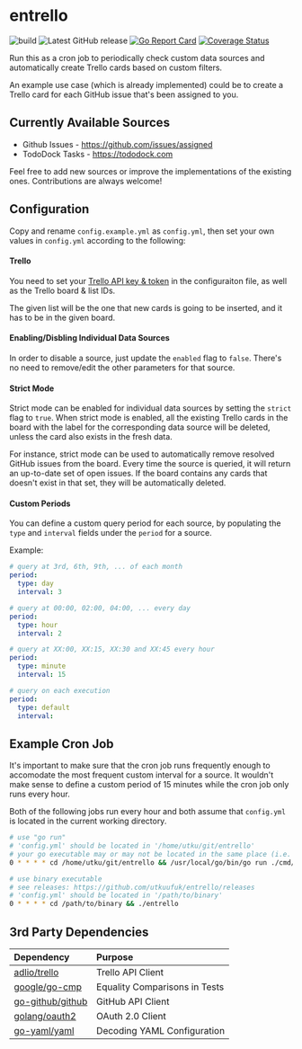 # entrello
![build](https://github.com/utkuufuk/entrello/workflows/entrello/badge.svg?branch=master)
![Latest GitHub release](https://img.shields.io/github/release/utkuufuk/entrello.svg)
[![Go Report Card](https://goreportcard.com/badge/github.com/utkuufuk/entrello)](https://goreportcard.com/report/github.com/utkuufuk/entrello)
[![Coverage Status](https://coveralls.io/repos/github/utkuufuk/entrello/badge.svg)](https://coveralls.io/github/utkuufuk/entrello)

Run this as a cron job to periodically check custom data sources and automatically create Trello cards based on custom filters.

An example use case (which is already implemented) could be to create a Trello card for each GitHub issue that's been assigned to you.

## Currently Available Sources
 * Github Issues - https://github.com/issues/assigned
 * TodoDock Tasks - https://tododock.com

Feel free to add new sources or improve the implementations of the existing ones. Contributions are always welcome!

## Configuration
Copy and rename `config.example.yml` as `config.yml`, then set your own values in `config.yml` according to the following:

#### Trello
You need to set your [Trello API key & token](https://trello.com/app-key) in the configuraiton file, as well as the Trello board & list IDs.

The given list will be the one that new cards is going to be inserted, and it has to be in the given board.

#### Enabling/Disbling Individual Data Sources
In order to disable a source, just update the `enabled` flag to `false`. There's no need to remove/edit the other parameters for that source.

#### Strict Mode
Strict mode can be enabled for individual data sources by setting the `strict` flag to `true`. When strict mode is enabled, all the existing Trello cards in the board with the label for the corresponding data source will be deleted, unless the card also exists in the fresh data. 

For instance, strict mode can be used to automatically remove resolved GitHub issues from the board. Every time the source is queried, it will return an up-to-date set of open issues. If the board contains any cards that doesn't exist in that set, they will be automatically deleted.

#### Custom Periods
You can define a custom query period for each source, by populating the `type` and `interval` fields under the `period` for a source.

Example:
```yml
# query at 3rd, 6th, 9th, ... of each month
period:
  type: day
  interval: 3

# query at 00:00, 02:00, 04:00, ... every day
period:
  type: hour
  interval: 2

# query at XX:00, XX:15, XX:30 and XX:45 every hour
period:
  type: minute
  interval: 15

# query on each execution
period:
  type: default
  interval:
```

## Example Cron Job
It's important to make sure that the cron job runs frequently enough to accomodate the most frequent custom interval for a source. It wouldn't make sense to define a custom period of 15 minutes while the cron job only runs every hour.

Both of the following jobs run every hour and both assume that `config.yml` is located in the current working directory.
``` sh
# use "go run"
# 'config.yml' should be located in '/home/utku/git/entrello'
# your go executable may or may not be located in the same place (i.e. /usr/local/go/bin/)
0 * * * * cd /home/utku/git/entrello && /usr/local/go/bin/go run ./cmd/entrello

# use binary executable
# see releases: https://github.com/utkuufuk/entrello/releases
# 'config.yml' should be located in '/path/to/binary'
0 * * * * cd /path/to/binary && ./entrello
```

## 3rd Party Dependencies
| Dependency | Purpose |
|:-|:-|
| [adlio/trello](https://github.com/adlio/trello)           | Trello API Client |
| [google/go-cmp](https://github.com/google/go-cmp)         | Equality Comparisons in Tests |
| [go-github/github](https://github.com/google/go-github)   | GitHub API Client |
| [golang/oauth2](https://github.com/golang/oauth2)         | OAuth 2.0 Client |
| [go-yaml/yaml](https://github.com/go-yaml/yaml)           | Decoding YAML Configuration |

